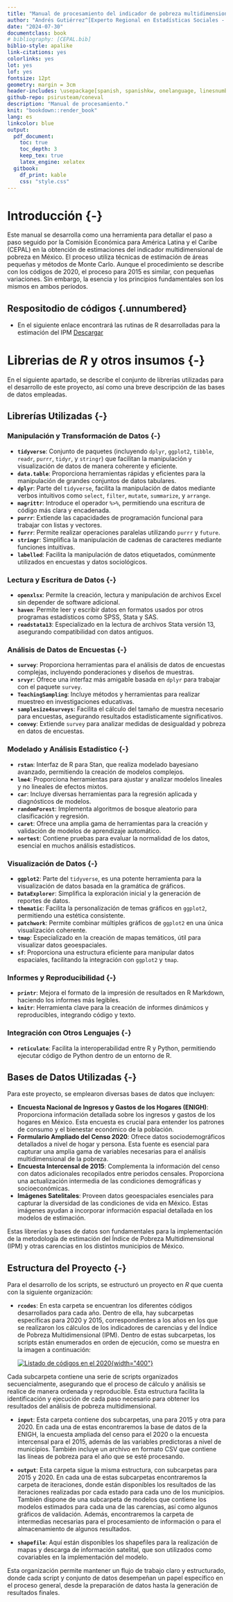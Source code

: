 ```yaml
---
title: "Manual de procesamiento del indicador de pobreza multidimensional mediante el uso de estimación de áreas pequeñas para México 2024"
author: "Andrés Gutiérrez^[Experto Regional en Estadísticas Sociales - Comisión Económica para América Latina y el Caribe (CEPAL) -  andres.gutierrez@cepal.org], Stalyn Guerrero^[Consultor - Comisión Económica para América Latina y el Caribe (CEPAL), guerrerostalyn@gmail.com]"
date: "2024-07-30"
documentclass: book
# bibliography: [CEPAL.bib]
biblio-style: apalike
link-citations: yes
colorlinks: yes
lot: yes
lof: yes
fontsize: 12pt
geometry: margin = 3cm
header-includes: \usepackage[spanish, spanishkw, onelanguage, linesnumbered]{algorithm2e}
github-repo: psirusteam/coneval
description: "Manual de procesamiento."
knit: "bookdown::render_book"
lang: es
linkcolor: blue
output:
  pdf_document:
    toc: true
    toc_depth: 3
    keep_tex: true
    latex_engine: xelatex
  gitbook:
    df_print: kable
    css: "style.css"
---
```




# Introducción {-}

Este manual se desarrolla como una herramienta para detallar el paso a paso seguido por la Comisión Económica para América Latina y el Caribe (CEPAL) en la obtención de estimaciones del indicador multidimensional de pobreza en México. El proceso utiliza técnicas de estimación de áreas pequeñas y métodos de Monte Carlo. Aunque el procedimiento se describe con los códigos de 2020, el proceso para 2015 es similar, con pequeñas variaciones. Sin embargo, la esencia y los principios fundamentales son los mismos en ambos periodos.

## Respositodio de códigos {.unnumbered}

-   En el siguiente enlace encontrará las rutinas de R desarrolladas para la estimación del IPM [Descargar](https://git.cepal.org/ATsae/coneval2024)

# Librerias de *R* y otros insumos {-}

En el siguiente apartado, se describe el conjunto de librerías utilizadas para el desarrollo de este proyecto, así como una breve descripción de las bases de datos empleadas.

## Librerías Utilizadas {-}

### Manipulación y Transformación de Datos {-}

-   **`tidyverse`**: Conjunto de paquetes (incluyendo `dplyr`, `ggplot2`, `tibble`, `readr`, `purrr`, `tidyr`, y `stringr`) que facilitan la manipulación y visualización de datos de manera coherente y eficiente.
-   **`data.table`**: Proporciona herramientas rápidas y eficientes para la manipulación de grandes conjuntos de datos tabulares.
-   **`dplyr`**: Parte del `tidyverse`, facilita la manipulación de datos mediante verbos intuitivos como `select`, `filter`, `mutate`, `summarize`, y `arrange`.
-   **`magrittr`**: Introduce el operador `%>%`, permitiendo una escritura de código más clara y encadenada.
-   **`purrr`**: Extiende las capacidades de programación funcional para trabajar con listas y vectores.
-   **`furrr`**: Permite realizar operaciones paralelas utilizando `purrr` y `future`.
-   **`stringr`**: Simplifica la manipulación de cadenas de caracteres mediante funciones intuitivas.
-   **`labelled`**: Facilita la manipulación de datos etiquetados, comúnmente utilizados en encuestas y datos sociológicos.

### Lectura y Escritura de Datos {-}

-   **`openxlsx`**: Permite la creación, lectura y manipulación de archivos Excel sin depender de software adicional.
-   **`haven`**: Permite leer y escribir datos en formatos usados por otros programas estadísticos como SPSS, Stata y SAS.
-   **`readstata13`**: Especializado en la lectura de archivos Stata versión 13, asegurando compatibilidad con datos antiguos.

### Análisis de Datos de Encuestas {-}

-   **`survey`**: Proporciona herramientas para el análisis de datos de encuestas complejas, incluyendo ponderaciones y diseños de muestras.
-   **`srvyr`**: Ofrece una interfaz más amigable basada en `dplyr` para trabajar con el paquete `survey`.
-   **`TeachingSampling`**: Incluye métodos y herramientas para realizar muestreo en investigaciones educativas.
-   **`samplesize4surveys`**: Facilita el cálculo del tamaño de muestra necesario para encuestas, asegurando resultados estadísticamente significativos.
-   **`convey`**: Extiende `survey` para analizar medidas de desigualdad y pobreza en datos de encuestas.

### Modelado y Análisis Estadístico {-}

-   **`rstan`**: Interfaz de R para Stan, que realiza modelado bayesiano avanzado, permitiendo la creación de modelos complejos.
-   **`lme4`**: Proporciona herramientas para ajustar y analizar modelos lineales y no lineales de efectos mixtos.
-   **`car`**: Incluye diversas herramientas para la regresión aplicada y diagnósticos de modelos.
-   **`randomForest`**: Implementa algoritmos de bosque aleatorio para clasificación y regresión.
-   **`caret`**: Ofrece una amplia gama de herramientas para la creación y validación de modelos de aprendizaje automático.
-   **`nortest`**: Contiene pruebas para evaluar la normalidad de los datos, esencial en muchos análisis estadísticos.

### Visualización de Datos {-}

-   **`ggplot2`**: Parte del `tidyverse`, es una potente herramienta para la visualización de datos basada en la gramática de gráficos.
-   **`DataExplorer`**: Simplifica la exploración inicial y la generación de reportes de datos.
-   **`thematic`**: Facilita la personalización de temas gráficos en `ggplot2`, permitiendo una estética consistente.
-   **`patchwork`**: Permite combinar múltiples gráficos de `ggplot2` en una única visualización coherente.
-   **`tmap`**: Especializado en la creación de mapas temáticos, útil para visualizar datos geoespaciales.
-   **`sf`**: Proporciona una estructura eficiente para manipular datos espaciales, facilitando la integración con `ggplot2` y `tmap`.

### Informes y Reproducibilidad {-}

-   **`printr`**: Mejora el formato de la impresión de resultados en R Markdown, haciendo los informes más legibles.
-   **`knitr`**: Herramienta clave para la creación de informes dinámicos y reproducibles, integrando código y texto.

### Integración con Otros Lenguajes {-}

-   **`reticulate`**: Facilita la interoperabilidad entre R y Python, permitiendo ejecutar código de Python dentro de un entorno de R.

## Bases de Datos Utilizadas {-}

Para este proyecto, se emplearon diversas bases de datos que incluyen:

-   **Encuesta Nacional de Ingresos y Gastos de los Hogares (ENIGH)**: Proporciona información detallada sobre los ingresos y gastos de los hogares en México. Esta encuesta es crucial para entender los patrones de consumo y el bienestar económico de la población.
-   **Formulario Ampliado del Censo 2020**: Ofrece datos sociodemográficos detallados a nivel de hogar y persona. Esta fuente es esencial para capturar una amplia gama de variables necesarias para el análisis multidimensional de la pobreza.
-   **Encuesta Intercensal de 2015**: Complementa la información del censo con datos adicionales recopilados entre periodos censales. Proporciona una actualización intermedia de las condiciones demográficas y socioeconómicas.
-   **Imágenes Satelitales**: Proveen datos geoespaciales esenciales para capturar la diversidad de las condiciones de vida en México. Estas imágenes ayudan a incorporar información espacial detallada en los modelos de estimación.

Estas librerías y bases de datos son fundamentales para la implementación de la metodología de estimación del Índice de Pobreza Multidimensional (IPM) y otras carencias en los distintos municipios de México.

## Estructura del Proyecto {-}

Para el desarrollo de los scripts, se estructuró un proyecto en *R* que cuenta con la siguiente organización:

- **`rcodes`**: En esta carpeta se encuentran los diferentes códigos desarrollados para cada año. Dentro de ella, hay subcarpetas específicas para 2020 y 2015, correspondientes a los años en los que se realizaron los cálculos de los indicadores de carencias y del Índice de Pobreza Multidimensional (IPM). Dentro de estas subcarpetas, los scripts están enumerados en orden de ejecución, como se muestra en la imagen a continuación:


    [![Listado de códigos en el 2020](recursos/01_Introducción/01_Fig_lista_archivos.png){width="400"}](fig_lista_archivo)


Cada subcarpeta contiene una serie de scripts organizados secuencialmente, asegurando que el proceso de cálculo y análisis se realice de manera ordenada y reproducible. Esta estructura facilita la identificación y ejecución de cada paso necesario para obtener los resultados del análisis de pobreza multidimensional.

- **`input`**: Esta carpeta contiene dos subcarpetas, una para 2015 y otra para 2020. En cada una de estas encontraremos la base de datos de la ENIGH, la encuesta ampliada del censo para el 2020 o la encuesta intercensal para el 2015, además de las variables predictoras a nivel de municipios. También incluye un archivo en formato CSV que contiene las líneas de pobreza para el año que se esté procesando.

- **`output`**: Esta carpeta sigue la misma estructura, con subcarpetas para 2015 y 2020. En cada una de estas subcarpetas encontraremos la carpeta de iteraciones, donde están disponibles los resultados de las iteraciones realizadas por cada estado para cada uno de los municipios. También dispone de una subcarpeta de modelos que contiene los modelos estimados para cada una de las carencias, así como algunos gráficos de validación. Además, encontraremos la carpeta de intermedias necesarias para el procesamiento de información o para el almacenamiento de algunos resultados.

- **`shapefile`**: Aquí están disponibles los shapefiles para la realización de mapas y descarga de información satelital, que son utilizados como covariables en la implementación del modelo.

Esta organización permite mantener un flujo de trabajo claro y estructurado, donde cada script y conjunto de datos desempeñan un papel específico en el proceso general, desde la preparación de datos hasta la generación de resultados finales.

